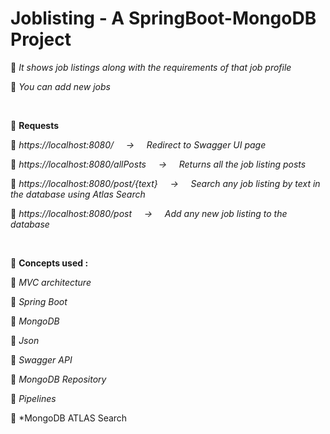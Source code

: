 
# Joblisting - A SpringBoot-MongoDB Project

🍁 *It shows job listings along with the requirements of that job profile*
>
🍁 *You can add new jobs*

<br/>

🔴 **Requests**
>
🍁 *https://localhost:8080/ &nbsp; &nbsp; ->  &nbsp; &nbsp; Redirect to Swagger UI page*
>
🍁 *https://localhost:8080/allPosts &nbsp; &nbsp; ->  &nbsp; &nbsp; Returns all the job listing posts*
>
🍁 *https://localhost:8080/post/{text} &nbsp; &nbsp; ->  &nbsp; &nbsp; Search any job listing by text in the database using Atlas Search*
>
🍁 *https://localhost:8080/post &nbsp; &nbsp; ->  &nbsp; &nbsp; Add any new job listing to the database*

<br/>

🔴 **Concepts used :** 
>
🍁 *MVC architecture*
>
🍁 *Spring Boot*
>
🍁 *MongoDB*
>
🍁 *Json*
>
🍁 *Swagger API*
>
🍁 *MongoDB Repository*
>
🍁 *Pipelines*
>
🍁 *MongoDB ATLAS Search






